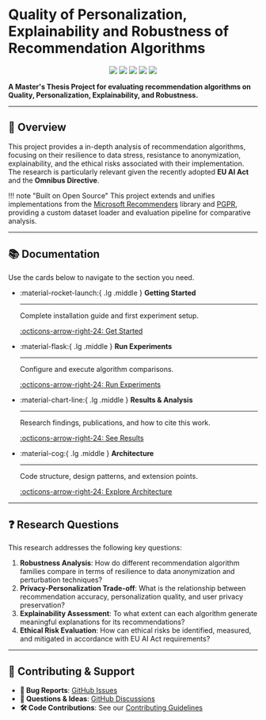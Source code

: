 # Quality of Personalization, Explainability and Robustness of Recommendation Algorithms

<p style="text-align: center;">
<a target="_blank" href="https://cookiecutter-data-science.drivendata.org/"><img src="https://img.shields.io/badge/CCDS-Project%20template-328F97?logo=cookiecutter" /></a>
<a href="https://github.com/PUT-RecSys-Research/qpera-thesis/pulse"><img src="https://img.shields.io/badge/Status-Active-brightgreen.svg" /></a>
<a href="https://www.python.org/downloads/"><img src="https://img.shields.io/badge/Python-3.9+-blue.svg" /></a>
<a href="https://github.com/PUT-RecSys-Research/qpera-thesis/blob/main/LICENSE"><img src="https://img.shields.io/badge/License-MIT-green.svg" /></a>
<a href="https://mlflow.org/"><img src="https://img.shields.io/badge/MLflow-Tracking-blue.svg" /></a>
</p>

**A Master's Thesis Project for evaluating recommendation algorithms on Quality, Personalization, Explainability, and Robustness.**

---

## 📖 Overview

This project provides a in-depth analysis of recommendation algorithms, focusing on their resilience to data stress, resistance to anonymization, explainability, and the ethical risks associated with their implementation. The research is particularly relevant given the recently adopted **EU AI Act** and the **Omnibus Directive**.

!!! note "Built on Open Source"
    This project extends and unifies implementations from the [Microsoft Recommenders](https://github.com/recommenders-team/recommenders) library and [PGPR](https://github.com/orcax/PGPR), providing a custom dataset loader and evaluation pipeline for comparative analysis.

---

## 📚 Documentation

Use the cards below to navigate to the section you need.

<div class="grid cards" markdown>

-   :material-rocket-launch:{ .lg .middle } **Getting Started**

    ---

    Complete installation guide and first experiment setup.

    [:octicons-arrow-right-24: Get Started](getting-started.md)

-   :material-flask:{ .lg .middle } **Run Experiments**

    ---

    Configure and execute algorithm comparisons.

    [:octicons-arrow-right-24: Run Experiments](experiments.md)

-   :material-chart-line:{ .lg .middle } **Results & Analysis**

    ---

    Research findings, publications, and how to cite this work.

    [:octicons-arrow-right-24: See Results](results.md)

-   :material-cog:{ .lg .middle } **Architecture**

    ---

    Code structure, design patterns, and extension points.

    [:octicons-arrow-right-24: Explore Architecture](architecture.md)

</div>

---

## ❓ Research Questions

This research addresses the following key questions:

1.  **Robustness Analysis**: How do different recommendation algorithm families compare in terms of resilience to data anonymization and perturbation techniques?
2.  **Privacy-Personalization Trade-off**: What is the relationship between recommendation accuracy, personalization quality, and user privacy preservation?
3.  **Explainability Assessment**: To what extent can each algorithm generate meaningful explanations for its recommendations?
4.  **Ethical Risk Evaluation**: How can ethical risks be identified, measured, and mitigated in accordance with EU AI Act requirements?

---

## 🤝 Contributing & Support

-   **🐛 Bug Reports**: [GitHub Issues](https://github.com/PUT-RecSys-Research/qpera-thesis/issues)
-   **💬 Questions & Ideas**: [GitHub Discussions](https://github.com/PUT-RecSys-Research/qpera-thesis/discussions)
-   **🛠️ Code Contributions**: See our [Contributing Guidelines](contributing.md)
